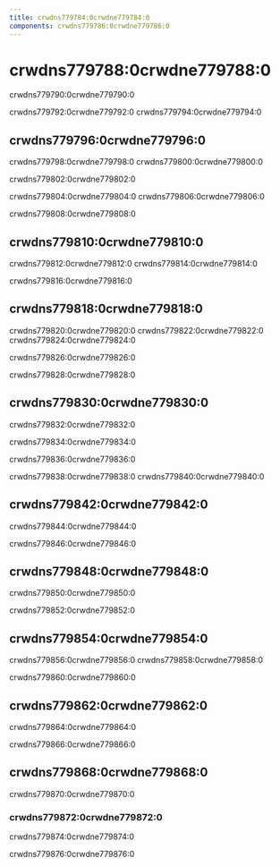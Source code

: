 ```yaml
---
title: crwdns779784:0crwdne779784:0
components: crwdns779786:0crwdne779786:0
---
```

# crwdns779788:0crwdne779788:0

<p class="description">crwdns779790:0crwdne779790:0</p>

crwdns779792:0crwdne779792:0 crwdns779794:0crwdne779794:0

## crwdns779796:0crwdne779796:0

crwdns779798:0crwdne779798:0 crwdns779800:0crwdne779800:0

crwdns779802:0crwdne779802:0

crwdns779804:0crwdne779804:0 crwdns779806:0crwdne779806:0

crwdns779808:0crwdne779808:0

## crwdns779810:0crwdne779810:0

crwdns779812:0crwdne779812:0 crwdns779814:0crwdne779814:0

crwdns779816:0crwdne779816:0

## crwdns779818:0crwdne779818:0

crwdns779820:0crwdne779820:0 crwdns779822:0crwdne779822:0 crwdns779824:0crwdne779824:0

crwdns779826:0crwdne779826:0

crwdns779828:0crwdne779828:0

## crwdns779830:0crwdne779830:0

crwdns779832:0crwdne779832:0

crwdns779834:0crwdne779834:0

crwdns779836:0crwdne779836:0

crwdns779838:0crwdne779838:0 crwdns779840:0crwdne779840:0

## crwdns779842:0crwdne779842:0

crwdns779844:0crwdne779844:0

crwdns779846:0crwdne779846:0

## crwdns779848:0crwdne779848:0

crwdns779850:0crwdne779850:0

crwdns779852:0crwdne779852:0

## crwdns779854:0crwdne779854:0

crwdns779856:0crwdne779856:0 crwdns779858:0crwdne779858:0

crwdns779860:0crwdne779860:0

## crwdns779862:0crwdne779862:0

crwdns779864:0crwdne779864:0

crwdns779866:0crwdne779866:0

## crwdns779868:0crwdne779868:0

crwdns779870:0crwdne779870:0

### crwdns779872:0crwdne779872:0

crwdns779874:0crwdne779874:0

crwdns779876:0crwdne779876:0
